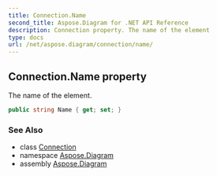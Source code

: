 ```yaml
---
title: Connection.Name
second_title: Aspose.Diagram for .NET API Reference
description: Connection property. The name of the element
type: docs
url: /net/aspose.diagram/connection/name/
---
```

## Connection.Name property

The name of the element.

```csharp
public string Name { get; set; }
```

### See Also

* class [Connection](../)
* namespace [Aspose.Diagram](../../connection/)
* assembly [Aspose.Diagram](../../../)



